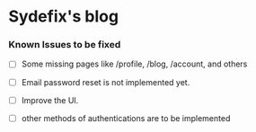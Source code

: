 # Sydefix's blog

### Known Issues to be fixed

- [ ] Some missing pages like /profile,  /blog,  /account,  and others
- [ ] Email password reset is not implemented yet.
- [ ] Improve the UI.
- [ ] other methods of authentications are to be implemented

